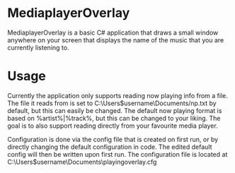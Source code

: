 # MediaplayerOverlay

MediaplayerOverlay is a basic C# application that draws a small window anywhere on your screen that displays the name of the music that you are currently listening to. 


# Usage

Currently the application only supports reading now playing info from a file. The file it reads from is set to C:\Users\$username\Documents/np.txt by default, but this can easily be changed. The default now playing format is based on %artist%|%track%, but this can be changed to your liking. 
The goal is to also support reading directly from your favourite media player.


Configuration is done via the config file that is created on first run, or by directly changing the default configuration in code. The edited default config will then be written  upon first run.
The configuration file is located at C:\Users\$username\Documents\playingoverlay.cfg
